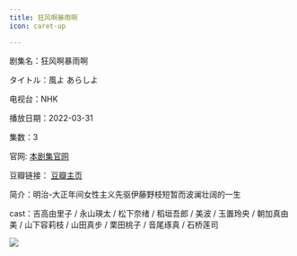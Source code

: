 ```yaml
---
title: 狂风啊暴雨啊
icon: caret-up

---
```


剧集名：狂风啊暴雨啊

タイトル：風よ あらしよ

电视台：NHK

播放日期：2022-03-31

集数：3

官网: [本剧集官网](https://www.nhk.jp/p/ts/46GRNGJ8Y6/)

豆瓣链接： [豆瓣主页](https://movie.douban.com/subject/35737727/)


简介：明治-大正年间女性主义先驱伊藤野枝短暂而波澜壮阔的一生

cast：吉高由里子 / 永山瑛太 / 松下奈绪 / 稻垣吾郎 / 美波 / 玉置玲央 / 朝加真由美 / 山下容莉枝 / 山田真步 / 栗田桃子 / 音尾琢真 / 石桥莲司

![](https://listpic.tsgsanjiao.com/2022/2022kfabya.jpg)